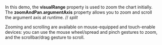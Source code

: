 In&nbsp;this demo, the **visualRange** property is&nbsp;used to&nbsp;zoom the chart initially. The **zoomAndPan**.**argumentAxis** property allows you to&nbsp;zoom and scroll the argument axis at&nbsp;runtime.
// _split_

Zooming and scrolling are available on&nbsp;mouse-equipped and touch-enable devices: you can use the mouse wheel/spread and pinch gestures to&nbsp;zoom, and the scrollbar/drag gesture to&nbsp;scroll.